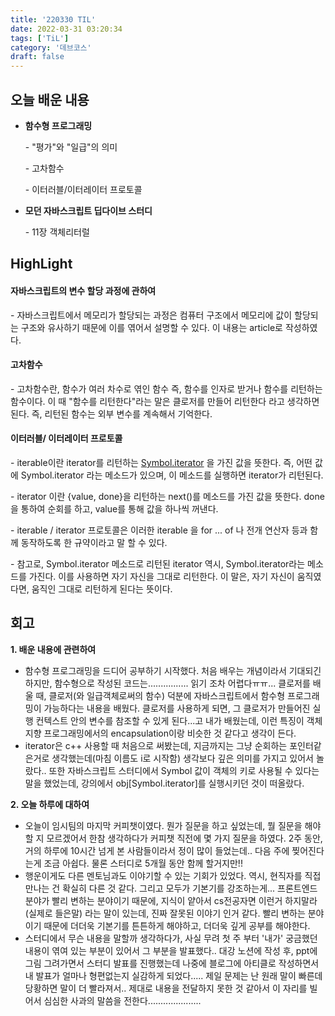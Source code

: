```yaml
---
title: '220330 TIL'
date: 2022-03-31 03:20:34
tags: ['TiL']
category: '데브코스'
draft: false
---
```


## 오늘 배운 내용

- **함수형 프로그래밍**

  \- "평가"와 "일급"의 의미

  \- 고차함수

  \- 이터러블/이터레이터 프로토콜

- **모던 자바스크립트 딥다이브 스터디**

  \- 11장 객체리터럴

## HighLight

#### 자바스크립트의 변수 할당 과정에 관하여

\- 자바스크립트에서 메모리가 할당되는 과정은 컴퓨터 구조에서 메모리에 값이 할당되는 구조와 유사하기 때문에 이를 엮어서 설명할 수 있다. 이 내용는 article로 작성하였다.

#### 고차함수

\- 고차함수란, 함수가 여러 차수로 엮인 함수 즉, 함수를 인자로 받거나 함수를 리턴하는 함수이다. 이 때 "함수를 리턴한다"라는 말은 클로저를 만들어 리턴한다 라고 생각하면 된다. 즉, 리턴된 함수는 외부 변수를 계속해서 기억한다.

#### 이터러블/ 이터레이터 프로토콜

\- iterable이란 iterator를 리턴하는 [Symbol.iterator]() 을 가진 값을 뜻한다. 즉, 어떤 값에 Symbol.iterator 라는 메소드가 있으며, 이 메소드를 실행하면 iterator가 리턴된다.

\- iterator 이란 {value, done}을 리턴하는 next()를 메소드를 가진 값을 뜻한다. done 을 통하여 순회를 하고, value를 통해 값을 하나씩 꺼낸다.

\- iterable / iterator 프로토콜은 이러한 iterable 을 for ... of 나 전개 연산자 등과 함께 동작하도록 한 규약이라고 말 할 수 있다.

\- 참고로, Symbol.iterator 메소드로 리턴된 iterator 역시, Symbol.iterator라는 메소드를 가진다. 이를 사용하면 자기 자신을 그대로 리턴한다. 이 말은, 자기 자신이 움직였다면, 움직인 그대로 리턴하게 된다는 뜻이다.

## 회고

**1\. 배운 내용에 관련하여**

- 함수형 프로그래밍을 드디어 공부하기 시작했다. 처음 배우는 개념이라서 기대되긴 하지만, 함수형으로 작성된 코드는................ 읽기 조차 어렵다ㅠㅠ... 클로저를 배울 때, 클로저(와 일급객체로써의 함수) 덕분에 자바스크립트에서 함수형 프로그래밍이 가능하다는 내용을 배웠다. 클로저를 사용하게 되면, 그 클로저가 만들어진 실행 컨텍스트 안의 변수를 참조할 수 있게 된다...고 내가 배웠는데, 이런 특징이 객체 지향 프로그래밍에서의 encapsulation이랑 비슷한 것 같다고 생각이 든다.
- iterator은 c++ 사용할 때 처음으로 써봤는데, 지금까지는 그냥 순회하는 포인터같은거로 생각했는데(마침 이름도 i로 시작함) 생각보다 깊은 의미를 가지고 있어서 놀랐다.. 또한 자바스크립트 스터디에서 Symbol 값이 객체의 키로 사용될 수 있다는 말을 했었는데, 강의에서 obj[Symbol.iterator]를 실행시키던 것이 떠올랐다.

**2\. 오늘 하루에 대하여**

- 오늘이 임시팀의 마지막 커피챗이였다. 뭔가 질문을 하고 싶었는데, 뭘 질문을 해야할 지 모르겠어서 한참 생각하다가 커피챗 직전에 몇 가지 질문을 하였다. 2주 동안, 거의 하루에 10시간 넘게 본 사람들이라서 정이 많이 들었는데.. 다음 주에 찢어진다는게 조금 아쉽다. 물론 스터디로 5개월 동안 함께 할거지만!!
- 행운이게도 다른 멘토님과도 이야기할 수 있는 기회가 있었다. 역시, 현직자를 직접 만나는 건 확실히 다른 것 같다. 그리고 모두가 기본기를 강조하는게... 프론트엔드 분야가 빨리 변하는 분야이기 때문에, 지식이 얕아서 cs전공자면 이런거 하지말라(실제로 들은말) 라는 말이 있는데, 진짜 잘못된 이야기 인거 같다. 빨리 변하는 분야이기 때문에 더더욱 기본기를 튼튼하게 해야하고, 더더욱 깊게 공부를 해야한다.
- 스터디에서 무슨 내용을 말할까 생각하다가, 사실 무려 첫 주 부터 '내가' 궁금했던 내용이 엮여 있는 부분이 있어서 그 부분을 발표했다.. 대강 노션에 작성 후, ppt에 그림 그려가면서 스터디 발표를 진행했는데 나중에 블로그에 아티클로 작성하면서 내 발표가 얼마나 형편없는지 실감하게 되었다..... 제일 문제는 난 원래 말이 빠른데 당황하면 말이 더 빨라져서.. 제대로 내용을 전달하지 못한 것 같아서 이 자리를 빌어서 심심한 사과의 말씀을 전한다.....................
